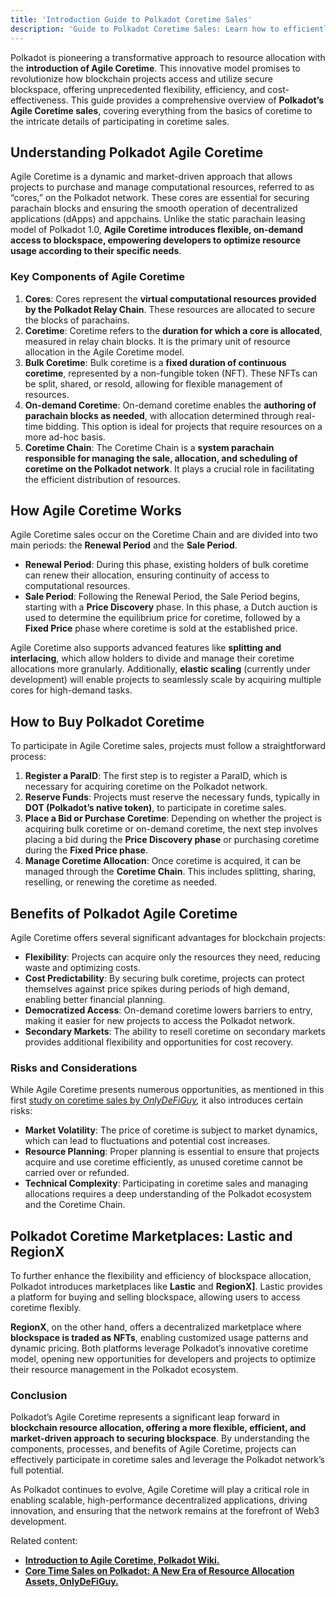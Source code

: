 ```yaml
---
title: 'Introduction Guide to Polkadot Coretime Sales'
description: 'Guide to Polkadot Coretime Sales: Learn how to efficiently acquire and manage blockchain resources with Agile Coretime.'
---
```

Polkadot is pioneering a transformative approach to resource allocation with the **introduction of Agile Coretime**. This innovative model promises to revolutionize how blockchain projects access and utilize secure blockspace, offering unprecedented flexibility, efficiency, and cost-effectiveness. This guide provides a comprehensive overview of **Polkadot’s Agile Coretime sales**, covering everything from the basics of coretime to the intricate details of participating in coretime sales.

Understanding Polkadot Agile Coretime
-------------------------------------

Agile Coretime is a dynamic and market-driven approach that allows projects to purchase and manage computational resources, referred to as “cores,” on the Polkadot network. These cores are essential for securing parachain blocks and ensuring the smooth operation of decentralized applications (dApps) and appchains. Unlike the static parachain leasing model of Polkadot 1.0, **Agile Coretime introduces flexible, on-demand access to blockspace, empowering developers to optimize resource usage according to their specific needs**.

### Key Components of Agile Coretime

1. **Cores**: Cores represent the **virtual computational resources provided by the Polkadot Relay Chain**. These resources are allocated to secure the blocks of parachains.
2. **Coretime**: Coretime refers to the **duration for which a core is allocated**, measured in relay chain blocks. It is the primary unit of resource allocation in the Agile Coretime model.
3. **Bulk Coretime**: Bulk coretime is a **fixed duration of continuous coretime**, represented by a non-fungible token (NFT). These NFTs can be split, shared, or resold, allowing for flexible management of resources.
4. **On-demand Coretime**: On-demand coretime enables the **authoring of parachain blocks as needed**, with allocation determined through real-time bidding. This option is ideal for projects that require resources on a more ad-hoc basis.
5. **Coretime Chain**: The Coretime Chain is a **system parachain responsible for managing the sale, allocation, and scheduling of coretime on the Polkadot network**. It plays a crucial role in facilitating the efficient distribution of resources.

How Agile Coretime Works
------------------------

Agile Coretime sales occur on the Coretime Chain and are divided into two main periods: the **Renewal Period** and the **Sale Period**.

- **Renewal Period**: During this phase, existing holders of bulk coretime can renew their allocation, ensuring continuity of access to computational resources.
- **Sale Period**: Following the Renewal Period, the Sale Period begins, starting with a **Price Discovery** phase. In this phase, a Dutch auction is used to determine the equilibrium price for coretime, followed by a **Fixed Price** phase where coretime is sold at the established price.

Agile Coretime also supports advanced features like **splitting and interlacing**, which allow holders to divide and manage their coretime allocations more granularly. Additionally, **elastic scaling** (currently under development) will enable projects to seamlessly scale by acquiring multiple cores for high-demand tasks.

How to Buy Polkadot Coretime
----------------------------

To participate in Agile Coretime sales, projects must follow a straightforward process:

1. **Register a ParaID**: The first step is to register a ParaID, which is necessary for acquiring coretime on the Polkadot network.
2. **Reserve Funds**: Projects must reserve the necessary funds, typically in **DOT (Polkadot’s native token)**, to participate in coretime sales.
3. **Place a Bid or Purchase Coretime**: Depending on whether the project is acquiring bulk coretime or on-demand coretime, the next step involves placing a bid during the **Price Discovery phase** or purchasing coretime during the **Fixed Price phase**.
4. **Manage Coretime Allocation**: Once coretime is acquired, it can be managed through the **Coretime Chain**. This includes splitting, sharing, reselling, or renewing the coretime as needed.

Benefits of Polkadot Agile Coretime
-----------------------------------

Agile Coretime offers several significant advantages for blockchain projects:

- **Flexibility**: Projects can acquire only the resources they need, reducing waste and optimizing costs.
- **Cost Predictability**: By securing bulk coretime, projects can protect themselves against price spikes during periods of high demand, enabling better financial planning.
- **Democratized Access**: On-demand coretime lowers barriers to entry, making it easier for new projects to access the Polkadot network.
- **Secondary Markets**: The ability to resell coretime on secondary markets provides additional flexibility and opportunities for cost recovery.

### Risks and Considerations

While Agile Coretime presents numerous opportunities, as mentioned in this first [study on coretime sales by *OnlyDeFiGuy*](https://medium.com/@OnlyDeFiGuy/core-time-sales-on-polkadot-a-new-era-of-resource-allocation-assets-b21a1698daa0)*,* it also introduces certain risks:

- **Market Volatility**: The price of coretime is subject to market dynamics, which can lead to fluctuations and potential cost increases.
- **Resource Planning**: Proper planning is essential to ensure that projects acquire and use coretime efficiently, as unused coretime cannot be carried over or refunded.
- **Technical Complexity**: Participating in coretime sales and managing allocations requires a deep understanding of the Polkadot ecosystem and the Coretime Chain.

**Polkadot Coretime Marketplaces: Lastic and RegionX**
------------------------------------------------------

To further enhance the flexibility and efficiency of blockspace allocation, Polkadot introduces marketplaces like **Lastic** and **RegionX]**. Lastic provides a platform for buying and selling blockspace, allowing users to access coretime flexibly.

**RegionX**, on the other hand, offers a decentralized marketplace where **blockspace is traded as NFTs**, enabling customized usage patterns and dynamic pricing. Both platforms leverage Polkadot’s innovative coretime model, opening new opportunities for developers and projects to optimize their resource management in the Polkadot ecosystem.


### Conclusion

Polkadot’s Agile Coretime represents a significant leap forward in **blockchain resource allocation, offering a more flexible, efficient, and market-driven approach to securing blockspace**. By understanding the components, processes, and benefits of Agile Coretime, projects can effectively participate in coretime sales and leverage the Polkadot network’s full potential.

As Polkadot continues to evolve, Agile Coretime will play a critical role in enabling scalable, high-performance decentralized applications, driving innovation, and ensuring that the network remains at the forefront of Web3 development.

Related content:
- [**Introduction to Agile Coretime, Polkadot Wiki.**](https://wiki.polkadot.network/docs/learn-agile-coretime)
- [**Core Time Sales on Polkadot: A New Era of Resource Allocation Assets, OnlyDeFiGuy.**](https://medium.com/@OnlyDeFiGuy/core-time-sales-on-polkadot-a-new-era-of-resource-allocation-assets-b21a1698daa0)